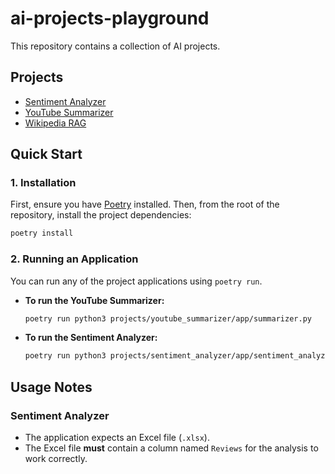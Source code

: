 # ai-projects-playground

This repository contains a collection of AI projects.

## Projects

- [Sentiment Analyzer](./projects/sentiment_analyzer/README.md)
- [YouTube Summarizer](./projects/youtube_summarizer/README.md)
- [Wikipedia RAG](./projects/wikipedia_rag/README.md)


## Quick Start

### 1. Installation

First, ensure you have [Poetry](https://python-poetry.org/docs/#installation) installed. Then, from the root of the repository, install the project dependencies:

```bash
poetry install
```

### 2. Running an Application

You can run any of the project applications using `poetry run`.

*   **To run the YouTube Summarizer:**
    ```bash
    poetry run python3 projects/youtube_summarizer/app/summarizer.py
    ```
*   **To run the Sentiment Analyzer:**
    ```bash
    poetry run python3 projects/sentiment_analyzer/app/sentiment_analyzer.py
    ```
<!-- *   **To run the Wikipedia RAG:**
    ```bash
    poetry run python3 projects/wikipedia_rag/app/app.py
    ``` -->

## Usage Notes

### Sentiment Analyzer

- The application expects an Excel file (`.xlsx`).
- The Excel file **must** contain a column named `Reviews` for the analysis to work correctly.
